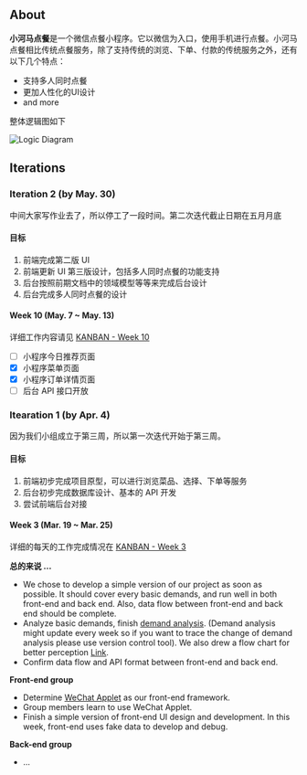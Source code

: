 ## About

**小河马点餐**是一个微信点餐小程序。它以微信为入口，使用手机进行点餐。小河马点餐相比传统点餐服务，除了支持传统的浏览、下单、付款的传统服务之外，还有以下几个特点：

- 支持多人同时点餐
- 更加人性化的UI设计
- and more

整体逻辑图如下

![Logic Diagram](https://raw.githubusercontent.com/rookies-sysu/Dashboard/master/imgs/logic_graph.png)

## Iterations

### Iteration 2 (by May. 30)

中间大家写作业去了，所以停工了一段时间。第二次迭代截止日期在五月月底

#### 目标
1. 前端完成第二版 UI
2. 前端更新 UI 第三版设计，包括多人同时点餐的功能支持
3. 后台按照前期文档中的领域模型等等来完成后台设计
4. 后台完成多人同时点餐的设计

#### Week 10 (May. 7 ~ May. 13)

详细工作内容请见 [KANBAN - Week 10](https://github.com/orgs/rookies-sysu/projects/6)

- [ ] 小程序今日推荐页面
- [x] 小程序菜单页面
- [x] 小程序订单详情页面
- [ ] 后台 API 接口开放

### Itearation 1 (by Apr. 4)

因为我们小组成立于第三周，所以第一次迭代开始于第三周。

#### 目标

1. 前端初步完成项目原型，可以进行浏览菜品、选择、下单等服务
2. 后台初步完成数据库设计、基本的 API 开发
3. 尝试前端后台对接

#### Week 3 (Mar. 19 ~ Mar. 25)

详细的每天的工作完成情况在 [KANBAN - Week 3](https://github.com/orgs/rookies-sysu/projects/1)

**总的来说 ...**
- We chose to develop a simple version of our project as soon as possible. It should cover every basic demands, and run well in both front-end and back end. Also, data flow between front-end and back end should be complete.
- Analyze basic demands, finish [demand analysis](). (Demand analysis might update every week so if you want to trace the change of demand analysis please use version control tool). We also drew a flow chart for better perception [Link]().
- Confirm data flow and API format between front-end and back end.

**Front-end group**
- Determine [WeChat Applet](https://mp.weixin.qq.com/debug/wxadoc/introduction/index.html?t=2018323) as our front-end framework.
- Group members learn to use WeChat Applet.
- Finish a simple version of front-end UI design and development. In this week, front-end uses fake data to develop and debug.

**Back-end group**
- ... 

 
